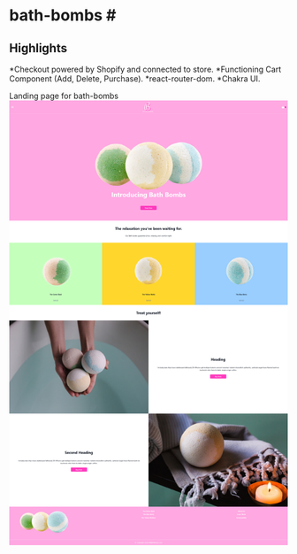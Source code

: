 # bath-bombs # <br />

## Highlights ##
*Checkout powered by Shopify and connected to store.
*Functioning Cart Component (Add, Delete, Purchase).
*react-router-dom.
*Chakra UI.




 
 Landing page for bath-bombs<br />
![Screenshot of website](https://raw.githubusercontent.com/exece/bath-bombs/main/bathbombs_landing.jpg)
